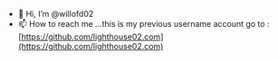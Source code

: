 - 👋 Hi, I’m @willofd02
- 📫 How to reach me ...this is my previous username account go to : [https://github.com/lighthouse02.com](https://github.com/lighthouse02.com)

<!---
willofd02/willofd02 is a ✨ special ✨ repository because its `README.md` (this file) appears on your GitHub profile.
You can click the Preview link to take a look at your changes.
--->
